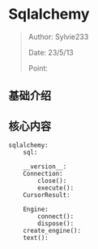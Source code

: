 # Sqlalchemy

> Author: Sylvie233
>
> Date: 23/5/13
>
> Point:


## 基础介绍







## 核心内容

```
sqlalchemy:
	sql:
		
	__version__:
	Connection:
		close():
		execute():
	CursorResult:
		
	Engine:
		connect():
		dispose():
	create_engine():
	text():
```






